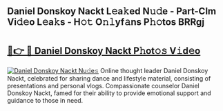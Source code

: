 ## Daniel Donskoy Nackt L𝚎a𝚔ed N𝚞𝚍e - Part-CIm Vi𝚍𝚎o L𝚎a𝚔s - H𝚘𝚝 O𝚗𝚕yf𝚊ns P𝚑𝚘tos BRRgj

# <h2><a href="http://kf5av2.oniu.top/?m=Daniel+Donskoy+Nackt">🔗👉 🔴 Daniel Donskoy Nackt P𝚑ot𝚘𝚜 V𝚒d𝚎o</a></h2>

[![Daniel Donskoy Nackt Nu𝚍e𝚜](https://i.imgur.com/0qMVB7G.gif)](http://kf5av2.oniu.top/?m=Daniel+Donskoy+Nackt)
Online thought leader Daniel Donskoy Nackt, celebrated for sharing dance and lifestyle material, consisting of presentations and personal vlogs. Compassionate counselor Daniel Donskoy Nackt, famed for their ability to provide emotional support and guidance to those in need.  
